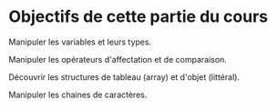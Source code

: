 # Objectifs de cette partie du cours

Manipuler les variables et leurs types.

Manipuler les opérateurs d'affectation et de comparaison.

Découvrir les structures de tableau (array) et d'objet (littéral).

Manipuler les chaines de caractères.
